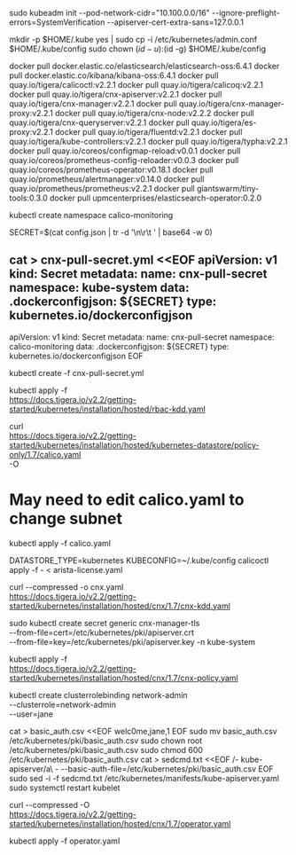 sudo kubeadm init --pod-network-cidr="10.100.0.0/16" --ignore-preflight-errors=SystemVerification --apiserver-cert-extra-sans=127.0.0.1


  mkdir -p $HOME/.kube
yes | sudo cp -i /etc/kubernetes/admin.conf $HOME/.kube/config
  sudo chown $(id -u):$(id -g) $HOME/.kube/config

docker pull docker.elastic.co/elasticsearch/elasticsearch-oss:6.4.1
docker pull docker.elastic.co/kibana/kibana-oss:6.4.1
docker pull quay.io/tigera/calicoctl:v2.2.1
docker pull quay.io/tigera/calicoq:v2.2.1
docker pull quay.io/tigera/cnx-apiserver:v2.2.1
docker pull quay.io/tigera/cnx-manager:v2.2.1
docker pull quay.io/tigera/cnx-manager-proxy:v2.2.1
docker pull quay.io/tigera/cnx-node:v2.2.2
docker pull quay.io/tigera/cnx-queryserver:v2.2.1
docker pull quay.io/tigera/es-proxy:v2.2.1
docker pull quay.io/tigera/fluentd:v2.2.1
docker pull quay.io/tigera/kube-controllers:v2.2.1
docker pull quay.io/tigera/typha:v2.2.1
docker pull quay.io/coreos/configmap-reload:v0.0.1
docker pull quay.io/coreos/prometheus-config-reloader:v0.0.3
docker pull quay.io/coreos/prometheus-operator:v0.18.1
docker pull quay.io/prometheus/alertmanager:v0.14.0
docker pull quay.io/prometheus/prometheus:v2.2.1
docker pull giantswarm/tiny-tools:0.3.0
docker pull upmcenterprises/elasticsearch-operator:0.2.0

kubectl create namespace calico-monitoring

SECRET=$(cat config.json | tr -d '\n\r\t ' | base64 -w 0)

cat > cnx-pull-secret.yml <<EOF
apiVersion: v1
kind: Secret
metadata:
  name: cnx-pull-secret
  namespace: kube-system
data:
  .dockerconfigjson: ${SECRET}
type: kubernetes.io/dockerconfigjson
---
apiVersion: v1
kind: Secret
metadata:
  name: cnx-pull-secret
  namespace: calico-monitoring
data:
  .dockerconfigjson: ${SECRET}
type: kubernetes.io/dockerconfigjson
EOF

kubectl create -f cnx-pull-secret.yml

kubectl apply -f \
https://docs.tigera.io/v2.2/getting-started/kubernetes/installation/hosted/rbac-kdd.yaml

curl \
https://docs.tigera.io/v2.2/getting-started/kubernetes/installation/hosted/kubernetes-datastore/policy-only/1.7/calico.yaml \
-O
# May need to edit calico.yaml to change subnet
kubectl apply -f calico.yaml

DATASTORE_TYPE=kubernetes KUBECONFIG=~/.kube/config calicoctl apply -f - < arista-license.yaml

curl --compressed -o cnx.yaml \
https://docs.tigera.io/v2.2/getting-started/kubernetes/installation/hosted/cnx/1.7/cnx-kdd.yaml

sudo kubectl create secret generic cnx-manager-tls \
--from-file=cert=/etc/kubernetes/pki/apiserver.crt \
--from-file=key=/etc/kubernetes/pki/apiserver.key -n kube-system

kubectl apply -f \
https://docs.tigera.io/v2.2/getting-started/kubernetes/installation/hosted/cnx/1.7/cnx-policy.yaml

kubectl create clusterrolebinding network-admin \
  --clusterrole=network-admin \
  --user=jane

cat > basic_auth.csv <<EOF
welc0me,jane,1
EOF
sudo mv basic_auth.csv /etc/kubernetes/pki/basic_auth.csv
sudo chown root /etc/kubernetes/pki/basic_auth.csv
sudo chmod 600 /etc/kubernetes/pki/basic_auth.csv
cat > sedcmd.txt <<EOF
/- kube-apiserver/a\    - --basic-auth-file=/etc/kubernetes/pki/basic_auth.csv
EOF
sudo sed -i -f sedcmd.txt /etc/kubernetes/manifests/kube-apiserver.yaml
sudo systemctl restart kubelet


curl --compressed -O \
https://docs.tigera.io/v2.2/getting-started/kubernetes/installation/hosted/cnx/1.7/operator.yaml

kubectl apply -f operator.yaml
